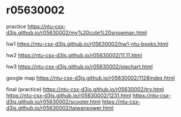 # r05630002

practice https://ntu-csx-d3js.github.io/r05630002/my%20cute%20snowman.html

hw1 https://ntu-csx-d3js.github.io/r05630002/hw1-ntu-books.html

hw2 https://ntu-csx-d3js.github.io/r05630002/11.11.html

hw3 https://ntu-csx-d3js.github.io/r05630002/piechart.html

google map https://ntu-csx-d3js.github.io/r05630002/1128index.html

final (practice) 
https://ntu-csx-d3js.github.io/r05630002/try.html
https://ntu-csx-d3js.github.io/r05630002/1231.html
https://ntu-csx-d3js.github.io/r05630002/scooter.html
https://ntu-csx-d3js.github.io/r05630002/taiwanpower.html
